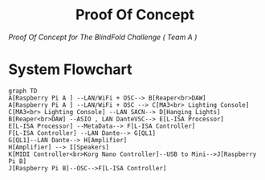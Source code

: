<h1 align="center">
  Proof Of Concept 
</h1>
<p align="center">

 <i align="center">Proof Of Concept for The BlindFold Challenge ( Team A ) </i>
</p>

# System Flowchart
```mermaid
graph TD
A[Raspberry Pi A ] --LAN/WiFi + OSC--> B[Reaper<br>DAW]
A[Raspberry Pi A ] --LAN/WiFi + OSC --> C[MA3<br> Lighting Console]
C[MA3<br> Lighting Console] --LAN SACN--> D[Hanging Lights]
B[Reaper<br>DAW] --ASIO , LAN DanteVSC--> E[L-ISA Processor]
E[L-ISA Processor] --MetaData--> F[L-ISA Controller]
F[L-ISA Controller] --LAN Dante--> G[QL1]
G[QL1]--LAN Dante--> H[Amplifier]
H[Amplifier] --> I[Speakers]
K[MIDI Controller<br>Korg Nano Controller]--USB to Mini-->J[Raspberry Pi B]
J[Raspberry Pi B]--OSC-->F[L-ISA Controller] 
```



